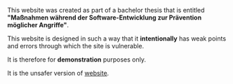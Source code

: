 <p>This website was created as part of a bachelor thesis that is entitled <b>"Maßnahmen während der Software-Entwicklung zur Prävention möglicher Angriffe"</b>.</p>
<p>This website is designed in such a way that it <b>intentionally</b> has weak points and errors through which the site is vulnerable.</p>
<p>It is therefore for <b>demonstration</b> purposes only.</p>
<p>It is the unsafer version of <a href="https://github.com/Zenty96/Bachelorarbeit_SichereWebsite.git">website</a>.</p>
